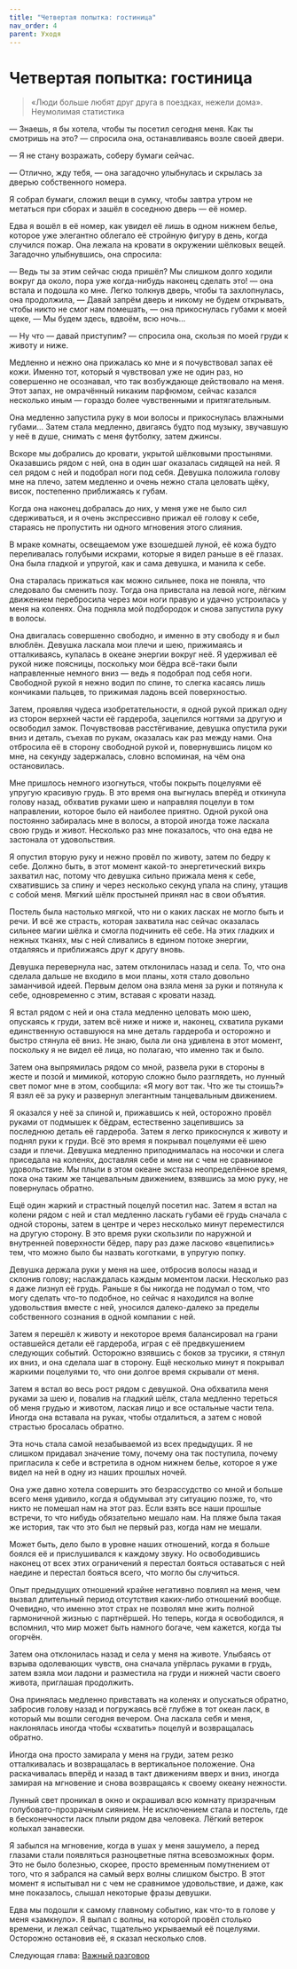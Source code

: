 ```yaml
---
title: "Четвертая попытка: гостиница"
nav_order: 4
parent: Уходя
---
```


# Четвертая попытка: гостиница

> «Люди больше любят друг друга в поездках, нежели дома». Неумолимая
  статистика


— Знаешь, я бы хотела, чтобы ты посетил сегодня меня.  Как ты смотришь
на это? — спросила она, останавливаясь возле своей двери.

— Я не стану возражать, соберу бумаги сейчас.

— Отлично, жду тебя, — она загадочно улыбнулась и скрылась за дверью
собственного номера.

Я собрал бумаги, сложил вещи в сумку, чтобы завтра утром не метаться
при сборах и зашёл в соседнюю дверь — её номер.

Едва я вошёл в её номер, как увидел её лишь в одном нижнем белье,
которое уже элегантно облегало её стройную фигуру в день, когда
случился пожар.  Она лежала на кровати в окружении шёлковых вещей.
Загадочно улыбнувшись, она спросила:

— Ведь ты за этим сейчас сюда пришёл?  Мы слишком долго ходили вокруг
да около, пора уже когда-нибудь наконец сделать это! — она встала и
подошла ко мне.  Легко толкнув дверь, чтобы та захлопнулась, она
продолжила, — Давай запрём дверь и никому не будем открывать, чтобы
никто не смог нам помешать, — она прикоснулась губами к моей щеке, —
Мы будем здесь, вдвоём, всю ночь...

— Ну что — давай приступим? — спросила она, скользя по моей груди к
животу и ниже.

Медленно и нежно она прижалась ко мне и я почувствовал запах её кожи.
Именно тот, который я чувствовал уже не один раз, но совершенно не
осознавал, что так возбуждающе действовало на меня.  Этот запах, не
омрачённый никаким парфюмом, сейчас казался несколько иным — гораздо
более чувственными и притягательным.

Она медленно запустила руку в мои волосы и прикоснулась влажными
губами... Затем стала медленно, двигаясь будто под музыку, звучавшую у
неё в душе, снимать с меня футболку, затем джинсы.

Вскоре мы добрались до кровати, укрытой шёлковыми простынями.
Оказавшись рядом с ней, она в один шаг оказалась сидящей на ней.  Я
сел рядом с ней и подобрал ноги под себя.  Девушка положила голову мне
на плечо, затем медленно и очень нежно стала целовать щёку, висок,
постепенно приближаясь к губам.

Когда она наконец добралась до них, у меня уже не было сил
сдерживаться, и я очень экспрессивно прижал её голову к себе, стараясь
не пропустить ни одного мгновения этого слияния.

В мраке комнаты, освещаемом уже взошедшей луной, её кожа будто
переливалась голубыми искрами, которые я видел раньше в её глазах.
Она была гладкой и упругой, как и сама девушка, и манила к себе.

Она старалась прижаться как можно сильнее, пока не поняла, что
следовало бы сменить позу.  Тогда она привстала на левой ноге, лёгким
движением перебросила через мои ноги правую и удачно устроилась у меня
на коленях.  Она подняла мой подбородок и снова запустила руку в
волосы.

Она двигалась совершенно свободно, и именно в эту свободу я и был
влюблён.  Девушка ласкала мои плечи и шею, прижимаясь и отталкиваясь,
купалась в океане энергии вокруг неё.  Я удерживал её рукой ниже
поясницы, поскольку мои бёдра всё-таки были направленные немного вниз
— ведь я подобрал под себя ноги.  Свободной рукой я нежно водил по
спине, то слегка касаясь лишь кончиками пальцев, то прижимая ладонь
всей поверхностью.

Затем, проявляя чудеса изобретательности, я одной рукой прижал одну из
сторон верхней части её гардероба, зацепился ногтями за другую и
освободил замок.  Почувствовав расстёгивание, девушка опустила руки
вниз и деталь, съехав по рукам, оказалась как раз между нами.  Она
отбросила её в сторону свободной рукой и, повернувшись лицом ко мне,
на секунду задержалась, словно вспоминая, на чём она остановилась.

Мне пришлось немного изогнуться, чтобы покрыть поцелуями её упругую
красивую грудь.  В это время она выгнулась вперёд и откинула голову
назад, обхватив руками шею и направляя поцелуи в том направлении,
которое было ей наиболее приятно.  Одной рукой она постоянно
забиралась мне в волосы, а второй иногда тоже ласкала свою грудь и
живот.  Несколько раз мне показалось, что она едва не застонала от
удовольствия.

Я опустил вторую руку и нежно провёл по животу, затем по бедру к себе.
Должно быть, в этот момент какой-то энергетический вихрь захватил нас,
потому что девушка сильно прижала меня к себе, схватившись за спину и
через несколько секунд упала на спину, утащив с собой меня.  Мягкий
шёлк простыней принял нас в свои объятия.

Постель была настолько мягкой, что ни о каких ласках не могло быть и
речи.  И всё же страсть, которая захватила нас сейчас оказалась
сильнее магии шёлка и смогла подчинить её себе.  На этих гладких и
нежных тканях, мы с ней сливались в едином потоке энергии, отдаляясь и
приближаясь друг к другу вновь.

Девушка перевернула нас, затем отклонилась назад и села.  То, что она
сделала дальше не входило в мои планы, хотя стало довольно заманчивой
идеей.  Первым делом она взяла меня за руки и потянула к себе,
одновременно с этим, вставая с кровати назад.

Я встал рядом с ней и она стала медленно целовать мою шею, опускаясь к
груди, затем всё ниже и ниже и, наконец, схватила руками единственную
оставшуюся на мне деталь гардероба и осторожно и быстро стянула её
вниз.  Не знаю, была ли она удивлена в этот момент, поскольку я не
видел её лица, но полагаю, что именно так и было.

Затем она выпрямилась рядом со мной, развела руки в стороны в жесте и
позой и мимикой, которую сложно было разглядеть, но лунный свет помог
мне в этом, сообщила: «Я могу вот так. Что же ты стоишь?»  Я взял её
за руку и развернул элегантным танцевальным движением.

Я оказался у неё за спиной и, прижавшись к ней, осторожно провёл
руками от подмышек к бёдрам, естественно зацепившись за последнюю
деталь её гардероба.  Затем я легко прикоснулся к животу и поднял руки
к груди.  Всё это время я покрывал поцелуями её шею сзади и плечи.
Девушка медленно приподнималась на носочки и слега приседала на
коленях, доставляя себе и мне ни с чем не сравнимое удовольствие.  Мы
плыли в этом океане экстаза неопределённое время, пока она таким же
танцевальным движением, взявшись за мою руку, не повернулась обратно.

Ещё один жаркий и страстный поцелуй посетил нас.  Затем я встал на
колени рядом с ней и стал медленно ласкать губами её грудь сначала с
одной стороны, затем в центре и через несколько минут переместился на
другую сторону.  В это время руки скользили по наружной и внутренней
поверхности бёдер, пару раз даже ласково «вцепились» тем, что можно
было бы назвать коготками, в упругую попку.

Девушка держала руки у меня на шее, отбросив волосы назад и склонив
голову; наслаждалась каждым моментом ласки.  Несколько раз я даже
лизнул её грудь.  Раньше я бы никогда не подумал о том, что могу
сделать что-то подобное, но сейчас я находился на волне удовольствия
вместе с ней, уносился далеко-далеко за пределы собственного сознания
в одной компании с ней.

Затем я перешёл к животу и некоторое время балансировал на грани
оставшейся детали её гардероба, играя с её предвкушением следующих
событий.  Осторожно взявшись с боков за трусики, я стянул их вниз, и
она сделала шаг в сторону.  Ещё несколько минут я покрывал жаркими
поцелуями то, что они долгое время скрывали от меня.

Затем я встал во весь рост рядом с девушкой.  Она обхватила меня
руками за шею и, повалив на гладкий шёлк, стала медленно тереться об
меня грудью и животом, лаская лицо и все остальные части тела.  Иногда
она вставала на руках, чтобы отдалиться, а затем с новой страстью
бросалась обратно.

Эта ночь стала самой незабываемой из всех предыдущих.  Я не слишком
придавал значение тому, почему она так поступила, почему пригласила к
себе и встретила в одном нижнем белье, которое я уже видел на ней в
одну из наших прошлых ночей.

Она уже давно хотела совершить это безрассудство со мной и больше
всего меня удивило, когда я обдумывал эту ситуацию позже, то, что
никто не помешал нам на этот раз.  Если взять все наши прошлые
встречи, то что нибудь обязательно мешало нам.  На пляже была такая же
история, так что это был не первый раз, когда нам не мешали.

Может быть, дело было в уровне наших отношений, когда я больше боялся
её и прислушивался к каждому звуку.  Но освободившись наконец от всех
этих ограничений я перестал бояться оставаться с ней наедине и
перестал бояться всего, что могло бы случиться.

Опыт предыдущих отношений крайне негативно повлиял на меня, чем вызвал
длительный период отсутствия каких-либо отношений вообще.  Очевидно,
что именно этот страх не позволял мне жить полной гармоничной жизнью с
партнёршей.  Но теперь, когда я освободился, я вспомнил, что мир может
быть намного богаче, чем кажется, когда ты огорчён.

Затем она отклонилась назад и села у меня на животе.  Улыбаясь от
взрыва одолевающих чувств, она сначала упёрлась руками в грудь, затем
взяла мои ладони и разместила на груди и нижней части своего живота,
приглашая продолжить.

Она принялась медленно привставать на коленях и опускаться обратно,
забросив голову назад и погружаясь всё глубже в тот океан ласк, в
который мы вошли сегодня вечером.  Она ласкала себя и меня,
наклонялась иногда чтобы «схватить» поцелуй и возвращалась обратно.

Иногда она просто замирала у меня на груди, затем резко отталкивалась
и возвращалась в вертикальное положение.  Она раскачивалась вперёд и
назад в такт движениям вверх и вниз, иногда замирая на мгновение и
снова возвращаясь к своему океану нежности.

Лунный свет проникал в окно и окрашивал всю комнату призрачным
голубовато-прозрачным сиянием.  Не исключением стала и постель, где в
бесконечности ласк плыли рядом два человека.  Лёгкий ветерок колыхал
занавески.

Я забылся на мгновение, когда в ушах у меня зашумело, а перед глазами
стали появляться разноцветные пятна всевозможных форм.  Это не было
болезнью, скорее, просто временным помутнением от того, что я забрался
на самый верх волны слишком быстро.  В этот момент я испытывал ни с
чем не сравнимое удовольствие, и даже, как мне показалось, слышал
некоторые фразы девушки.

Едва мы подошли к самому главному событию, как что-то в голове у меня
«замкнуло». Я выпал с волны, на которой провёл столько времени, и
лежал сейчас, тщательно укрываемый её поцелуями.  Осторожно остановив
её, я сказал несколько слов.

Следующая глава: <a href="{{ site.baseurl }}{% link 6-leaving/5-talk.md %}">Важный разговор</a>
